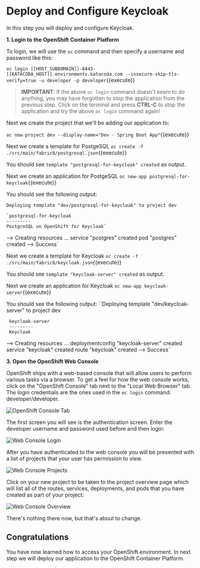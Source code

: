 # Deploy and Configure Keycloak

In this step you will deploy and configure Keycloak. 

**1. Login to the OpenShift Container Platform**

To login, we will use the `oc` command and then specify a username and password like this:

``oc login [[HOST_SUBDOMAIN]]-8443-[[KATACODA_HOST]].environments.katacoda.com --insecure-skip-tls-verify=true -u developer -p developer``{{execute}}

>**IMPORTANT:** If the above `oc login` command doesn't seem to do anything, you may have forgotten to stop the application from the previous step. Click on the terminal and press **CTRL-C** to stop the application and try the above `oc login` command again!

Next we create the project that we'll be adding our application to:

``oc new-project dev --display-name="Dev - Spring Boot App"``{{execute}}

Next we create a template for PostgeSQL
``oc create -f ./src/main/fabric8/postgresql.json``{{execute}}

You should see `template "postgresql-for-keycloak" created` as output.

Next we create an application for PostgeSQL
``oc new-app postgresql-for-keycloak``{{execute}}

You should see the following output:

`Deploying template "dev/postgresql-for-keycloak" to project dev`
	
	`postgresql-for-keycloak
	---------
	PostgreSQL on OpenShift for Keycloak`

--> Creating resources ...
    service "postgres" created
    pod "postgres" created
--> Success`


Next we create a template for Keycloak
``oc create -f ./src/main/fabric8/keycloak.json``{{execute}}

You should see `template "keycloak-server" created` as output.

Next we create an application for Keycloak
``oc new-app keycloak-server``{{execute}}


You should see the following output:
``Deploying template "dev/keycloak-server" to project dev

     keycloak-server
     ---------
     Keycloak

--> Creating resources ...
    deploymentconfig "keycloak-server" created
    service "keycloak" created
    route "keycloak" created
--> Success``



**3. Open the OpenShift Web Console**

OpenShift ships with a web-based console that will allow users to
perform various tasks via a browser. To get a feel for how the web console
works, click on the "OpenShift Console" tab next to the "Local Web Browser" tab. The login credentials are the ones used in the `oc login` command: developer/developer.

![OpenShift Console Tab](../../assetsmiddleware/rhoar-getting-started-spring/openshift-console-tab.png)

The first screen you will see is the authentication screen. Enter the developer username and password used before and 
then login:

![Web Console Login](../../assetsmiddleware/rhoar-getting-started-spring/login.png)

After you have authenticated to the web console you will be presented with a list of projects that your user has permission to view.

![Web Console Projects](../../assetsmiddleware/rhoar-getting-started-spring/projects.png)

Click on your new project to be taken to the project overview page which will list all of the routes, services, deployments, and pods that you have created as part of your project:

![Web Console Overview](../../assetsmiddleware/rhoar-getting-started-spring/overview.png)

There's nothing there now, but that's about to change.

## Congratulations

You have now learned how to access your OpenShift environment. In next step we will deploy our application to the OpenShift Container Platform.